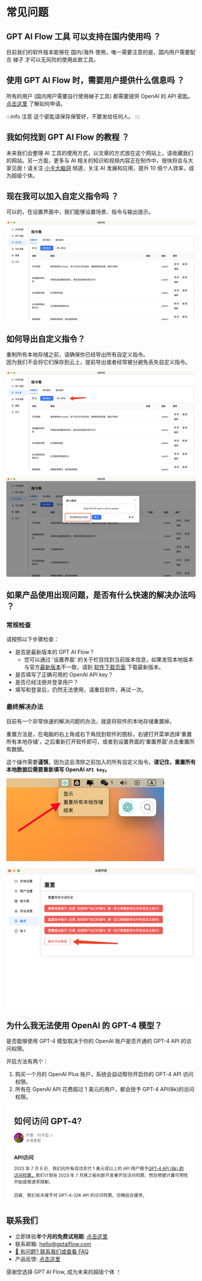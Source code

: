# 常见问题

## GPT AI Flow 工具 可以支持在国内使用吗 ？

目前我们的软件版本能够在 国内/海外 使用，唯一需要注意的是，国内用户需要配合 梯子 才可以无风险的使用此款工具。

## 使用 GPT AI Flow 时，需要用户提供什么信息吗 ？

所有的用户 (国内用户需要自行使用梯子工具) 都需要提供 OpenAI 的 API 密匙。[点击这里](./3-registration-process.md) 了解如何申请。

:::info 注意
这个密匙请保存保管好，不要发给任何人。
:::

## 我如何找到 GPT AI Flow 的教程 ？

未来我们会整理 AI 工具的使用方式，以文章的方式放在这个网站上，请收藏我们的网站。另一方面，更多与 AI 相关的知识和视频内容正在制作中，很快将会与大家见面！请关注 [小卡大脑洞](https://space.bilibili.com/137975681) 频道，关注 AI 发展和应用，提升 10 倍个人效率，成为超级个体。

## 现在我可以加入自定义指令吗 ？

可以的，在设置界面中，我们能够设置场景、指令与输出提示。

![](./img/6-faq/2023-08-07-img-1-settings-aiflow-commands.png)

## 如何导出自定义指令？

重制所有本地存储之前，请确保你已经导出所有自定义指令。  
因为我们不会将它们保存到云上，提前导出或者经常被分避免丢失自定义指令。

![](./img/6-faq/2023-08-07-img-2-settings-aiflow-commands-importAndExport-button.png)

![](./img/6-faq/2023-08-07-img-3-settings-aiflow-commands-Export-button.png)

## 如果产品使用出现问题，是否有什么快速的解决办法吗 ？

### 常规检查

请按照以下步骤检查：

- 是否是最新版本的 GPT AI Flow？
  - 您可以通过 '设置界面' 的关于栏目找到当前版本信息，如果发现本地版本与官方[最新版本](../7-product-release.md)不一致，请到 [软件下载页面](/download) 下载最新版本。
- 是否填写了正确可用的 OpenAI API key？
- 是否已经注册并登录用户？
- 填写和登录后，仍然无法使用，请重启软件，再试一次。

### 最终解决办法

目前有一个非常快速的解决问题的办法，就是将软件的本地存储重置掉。

重置方法是，在电脑的右上角或右下角找到软件的图标，右键打开菜单选择‘重置所有本地存储’，之后重新打开软件即可，或者到设置界面的‘重置界面’点击重置所有数据。

这个操作需要**谨慎**，因为这会清除之前加入的所有自定义指令。**请记住，重置所有本地数据后需要重新填写 OpenAI `API key`。**

![](./img/6-faq/2023-08-07-img-4-settings-reset-all-aiflow-commands.png)

![](./img/6-faq/2023-08-07-img-5-settings-reset-all-aiflow-commands-2.png)

## 为什么我无法使用 OpenAI 的 GPT-4 模型？

是否能够使用 GPT-4 模型取决于你的 OpenAI 账户是否开通的 GPT-4 API 的访问权限。

开启方法有两个：

1. 购买一个月的 OpenAI Plus 账户，系统会自动帮你开启你的 GPT-4 API 访问权限。
2. 所有在 OpenAI API 花费超过 1 美元的用户，都会授予 GPT-4 API(8k)的访问权限。

![](./img/6-faq/2023-08-13-img6-access-about-openai-gpt-4.png)

## 联系我们

- 立即体验**半个月的免费试用期**: [点击这里](/download)
- 联系邮箱: hello@gptaiflow.com
- [💬 有问题? 联系我们或查看 FAQ](./6-faq.md)
- 产品反馈: [点击这里](https://wj.qq.com/s2/12214642/c9c6)

感谢您选择 GPT AI Flow, 成为未来的超级个体 ！
